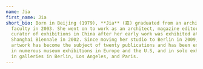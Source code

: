 ```yaml
---
name: Jia
first_name: Jia
short_bio: Born in Beijing (1979), **Jia** (嘉) graduated from an architecture
  faculty in 2003. She went on to work as an architect, magazine editor, and
  curator of exhibitions in China after her early work was exhibited at the
  Shanghai Biennale in 2002. Since moving her studio to Berlin in 2009, her
  artwork has become the subject of twenty publications and has been exhibited
  in numerous museum exhibitions in Europe and the U.S, and in solo exhibitions
  in galleries in Berlin, Los Angeles, and Paris.
---
```

